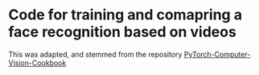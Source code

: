 # Code for training and comapring a face recognition based on videos

This was adapted, and stemmed from the repository [PyTorch-Computer-Vision-Cookbook](https://github.com/PacktPublishing/PyTorch-Computer-Vision-Cookbook)
